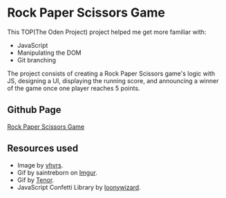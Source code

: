 # Rock Paper Scissors Game

This TOP(The Oden Project) project helped me get more familiar with:
- JavaScript
- Manipulating the DOM
- Git branching

The project consists of creating a Rock Paper Scissors game's logic with JS, designing a UI, displaying the running score, and announcing a winner of the game once one player reaches 5 points.

## Github Page
[Rock Paper Scissors Game](https://ikonyx.github.io/rock-paper-scissors/)

## Resources used
- Image by [vhvrs](https://www.vhv.rs/viewpic/hmwJJib_rock-paper-scissors-png-rock-paper-scissors-images/).
- Gif by saintreborn on [Imgur](https://imgur.com/gallery/you-must-suck-if-you-lose-to-cpus-l6v0ZXQ).
- Gif by [Tenor](https://tenor.com/view/congrats-minions-congratulations-clap-gif-4115631).
- JavaScript Confetti Library by [loonywizard](https://www.npmjs.com/package/js-confetti).